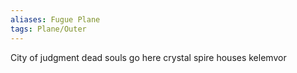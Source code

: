```yaml
---
aliases: Fugue Plane
tags: Plane/Outer
---
```

City of judgment
dead souls go here
crystal spire houses kelemvor
